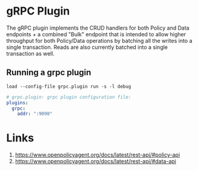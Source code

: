 # gRPC Plugin

The gRPC plugin implements the CRUD handlers for both Policy and Data endpoints + a combined "Bulk" endpoint that is intended to allow higher throughput for both Policy/Data operations by batching all the writes into a single transaction. Reads are also currently batched into a single transaction as well.

## Running a grpc plugin

```shell
load --config-file grpc.plugin run -s -l debug
```
```yaml
# grpc.plugin: grpc plugin configuration file:
plugins:
  grpc:
    addr: ":9090"
```

# Links

1. https://www.openpolicyagent.org/docs/latest/rest-api/#policy-api
1. https://www.openpolicyagent.org/docs/latest/rest-api/#data-api
